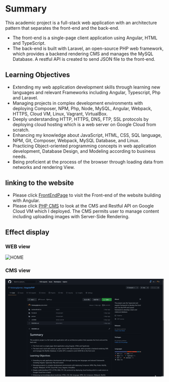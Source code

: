 # Summary 
This academic project is a full-stack web application with an architecture pattern that separates the front-end and the back-end.  
- The front-end is a single-page client application using Angular, HTML and TypeScript.  
- The back-end is built with Laravel, an open-source PHP web framework, which provides a backend rendering CMS and manages the MySQL Database. A restful API is created to send JSON file to the front-end. 
&emsp;
## Learning Objectives 
- Extending my web application development skills through learning new languages and relevant Frameworks including Angular, Typescript, Php and Laravel. 
- Managing projects in complex development environments with deploying Composer, NPM, Php, Node, MySQL, Angular, Webpack, HTTPS, Cloud VM, Linux, Vagrant, VirtualBox. 
- Deeply understanding HTTP, HTTPS, DNS, FTP, SSL protocols by deploying cloud hosting which is a web server on Google Cloud from scratch. 
- Enhancing my knowledge about JavaScript, HTML, CSS, SQL language, NPM, Git, Composer, Webpack, MySQL Database, and Linux. 
- Practicing Object-oriented programming concepts in web application development, Database Design, and Modeling according to business needs.  
- Being proficient at the process of the browser through loading data from networks and rendering View. 
&emsp;
## linking to the website
- Please click [FrontEndPage](https://feixiangdjames.github.io/webproject/) to visit the Front-end of the website building with Angular.
- Please click [PHP CMS](https://myprojectcms.tk/pets) to look at the CMS and Restful API on Google Cloud VM which I deployed. The CMS permits user to manage content including uploading images with Server-Side Rendering.
## Effect display
### WEB view
![HOME](https://github.com/feixiangdjames/AngularPHP/blob/main/picture/store.gif)
### CMS view 
![index](https://github.com/feixiangdjames/AngularPHP/blob/main/picture/cms.gif)

